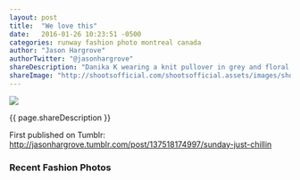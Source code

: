 ```yaml
---
layout: post
title:  "We love this"
date:   2016-01-26 10:23:51 -0500
categories: runway fashion photo montreal canada
author: "Jason Hargrove"
authorTwitter: "@jasonhargrove"
shareDescription: "Danika K wearing a knit pullover in grey and floral trousers from Topshop. Image by Jason Hargrove"
shareImage: "http://shootsofficial.com/shootsofficial.assets/images/shoots-official-danika-floral-craft.jpg"
---
```


<a href="/runway/fashion/photo/montreal/canada/2016/01/26/shoots-danika-floral-craft-jh+.html">
	<img src="{{ page.shareImage }}"> 
</a>

<div class="description">
	<p>{{ page.shareDescription }}</p>
</div>

<!--more-->

<div class="published-twitter">
	<p>First published on Tumblr:<br><a href="http://jasonhargrove.tumblr.com/post/137518174997/sunday-just-chillin" target="_new">http://jasonhargrove.tumblr.com/post/137518174997/sunday-just-chillin</a></p>
</div>

<h3>Recent Fashion Photos</h3>

<style type="text/css"> 
	.flickr_badge_image {
		margin: 0px; display: inline;
	}
	.flickr_badge_image img {
		border: none !important; margin: 2px;
	}
	#flickr_badge_wrapper {
		width: 100%; text-align: left;
	}
</style>

<div id="flickr_badge_wrapper">
	<script type="text/javascript" src="http://www.flickr.com/badge_code.gne?count=25&display=random&size=square&nsid=134797126@N06&raw=1"></script>
</div>
